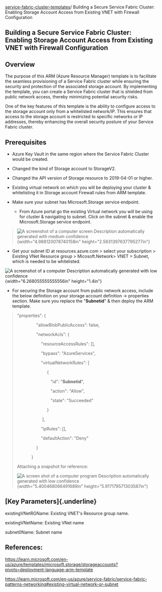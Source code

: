 [service-fabric-cluster-templates](https://github.com/Azure-Samples/service-fabric-cluster-templates/tree/master)/
Building a Secure Service Fabric Cluster: Enabling Storage Account
Access from Existing VNET with Firewall Configuration

## **Building a Secure Service Fabric Cluster: Enabling Storage Account Access from Existing VNET with Firewall Configuration**

## Overview

The purpose of this ARM (Azure Resource Manager) template is to
facilitate the seamless provisioning of a Service Fabric cluster while
ensuring the security and protection of the associated storage account.
By implementing the template, you can create a Service Fabric cluster
that is shielded from public network access, thereby minimizing
potential security risks.

One of the key features of this template is the ability to configure
access to the storage account only from a whitelisted network/IP. This
ensures that access to the storage account is restricted to specific
networks or IP addresses, thereby enhancing the overall security posture
of your Service Fabric cluster.

## Prerequisites

-   Azure Key Vault in the same region where the Service Fabric Cluster
    would be created.

-   Changed the kind of Storage account to StorageV2.

-   Changed the API version of Storage resource to 2019-04-01 or higher.

-   Existing virtual network on which you will be deploying your cluster
    & whitelisting it in Storage account Firewall rules from ARM
    template.

-   Make sure your subnet has Microsoft.Storage service endpoint.

    -   From Azure portal go the existing Virtual network you will be
        using for cluster & navigating to subnet. Click on the subnet &
        enable the Microsoft.Storage service endpoint.

> ![A screenshot of a computer screen Description automatically
> generated with medium
> confidence](vertopal_b62b3062a7fa43bb99068aae71938462/media/image1.png){width="4.988120078740158in"
> height="2.5631397637795277in"}

-   Get your subnet ID at resources.azure.com \> select your
    subscription \> Existing VNet Resource group \> Micosoft.Network\>
    VNET \> Subnet, which is needed to be whitelisted.

![A screenshot of a computer Description automatically generated with
low
confidence](vertopal_b62b3062a7fa43bb99068aae71938462/media/image2.png){width="6.268055555555556in"
height="1.4in"}

-   For securing the Storage account from public network access, include
    the below definition on your storage account definition -\>
    properties section. Make sure you replace the "**Subnetid**" & then
    deploy the ARM template.

> \"properties\": {
>
>                 \"allowBlobPublicAccess\": false,
>
>                 \"networkAcls\": {
>
>                     \"resourceAccessRules\": \[\],
>
>                     \"bypass\": \"AzureServices\",
>
>                     \"virtualNetworkRules\": \[
>
>                          {
>
>                             \"id\": "**Subnetid**\",
>
>                             \"action\": \"Allow\",
>
>                             \"state\": \"Succeeded"
>
>                          }
>
>                      \],
>
>                     \"ipRules\": \[\],
>
>                     \"defaultAction\": \"Deny\"
>
>                 }
>
>             }
>
> Attaching a snapshot for reference:
>
> ![A screen shot of a computer program Description automatically
> generated with low
> confidence](vertopal_b62b3062a7fa43bb99068aae71938462/media/image3.png){width="5.400468066491689in"
> height="5.917179571303587in"}

## [Key Parameters]{.underline}

existingVNetRGName: Existing VNET's Resource group name.

existingVNetName: Existing VNet name

subnet0Name: Subnet name

## References: 

<https://learn.microsoft.com/en-us/azure/templates/microsoft.storage/storageaccounts?pivots=deployment-language-arm-template>

<https://learn.microsoft.com/en-us/azure/service-fabric/service-fabric-patterns-networking#existing-virtual-network-or-subnet>
